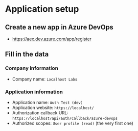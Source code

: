 # Application setup

## Create a new app in Azure DevOps

- https://aex.dev.azure.com/app/register

## Fill in the data

### Company information

- Company name: `Localhost Labs`

### Application information

- Application name: `Auth Test (dev)`
- Application website: `https://localhost/`
- Authorization callback URL: `https://localhost/api/auth/callback/azure-devops`
- Authorized scopes: `User profile (read)` (the very first one)
